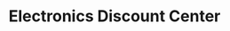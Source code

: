 ---
title: "Electronics Discount Center"
url: /jamaica/electronics-discount-center/
shop: electronics
---